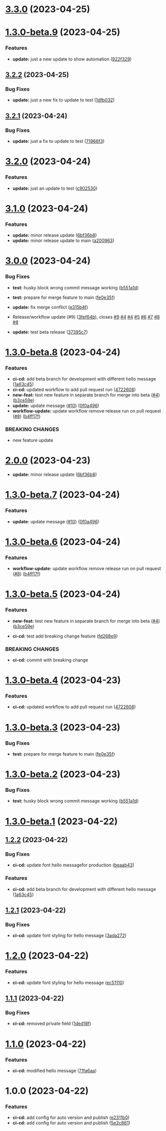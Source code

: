 # [3.3.0](https://github.com/habibadeku-cpi/auto-pub-ver-lib-poc/compare/v3.2.2...v3.3.0) (2023-04-25)
# [1.3.0-beta.9](https://github.com/habibadeku-cpi/auto-pub-ver-lib-poc/compare/v1.3.0-beta.8...v1.3.0-beta.9) (2023-04-25)


### Features

* **update:** just a new update to show automation ([922f329](https://github.com/habibadeku-cpi/auto-pub-ver-lib-poc/commit/922f3295b18f84a98f41619a05fb70530292147f))

## [3.2.2](https://github.com/habibadeku-cpi/auto-pub-ver-lib-poc/compare/v3.2.1...v3.2.2) (2023-04-25)


### Bug Fixes

* **update:** just a new fix to update to test ([1dfb032](https://github.com/habibadeku-cpi/auto-pub-ver-lib-poc/commit/1dfb032f94683ee4812346c3a54331785f3ce283))

## [3.2.1](https://github.com/habibadeku-cpi/auto-pub-ver-lib-poc/compare/v3.2.0...v3.2.1) (2023-04-24)


### Bug Fixes

* **update:** just a fix to update to test ([71966f3](https://github.com/habibadeku-cpi/auto-pub-ver-lib-poc/commit/71966f30579a95a35562312153a10d2aa8edf8db))

# [3.2.0](https://github.com/habibadeku-cpi/auto-pub-ver-lib-poc/compare/v3.1.0...v3.2.0) (2023-04-24)


### Features

* **update:** just an update to test ([c902530](https://github.com/habibadeku-cpi/auto-pub-ver-lib-poc/commit/c90253015df08d9c858389aba068afc4262895cf))

# [3.1.0](https://github.com/habibadeku-cpi/auto-pub-ver-lib-poc/compare/v3.0.0...v3.1.0) (2023-04-24)


### Features

* **update:** minor release update ([6bf36b8](https://github.com/habibadeku-cpi/auto-pub-ver-lib-poc/commit/6bf36b85524d12bb0a9b626413657938573e336b))
* **update:** minor release update to main ([a200963](https://github.com/habibadeku-cpi/auto-pub-ver-lib-poc/commit/a2009634f2ea134735352c8905e752ec49d22839))

# [3.0.0](https://github.com/habibadeku-cpi/auto-pub-ver-lib-poc/compare/v2.0.0...v3.0.0) (2023-04-24)


### Bug Fixes

* **test:** husky block wrong commit  message working ([b551a1d](https://github.com/habibadeku-cpi/auto-pub-ver-lib-poc/commit/b551a1d3b32d624e1d45eeab95076c977ed5a793))
* **test:** prepare for merge feature to main ([fe0e35f](https://github.com/habibadeku-cpi/auto-pub-ver-lib-poc/commit/fe0e35f2d90385970c2c19beedf5a2c690a9247b))
* **update:** fix merge conflict ([e315b4f](https://github.com/habibadeku-cpi/auto-pub-ver-lib-poc/commit/e315b4f5f84cbb9468c9e5b82d00d30af67c23d5))


* Release/workflow update (#9) ([3fef64b](https://github.com/habibadeku-cpi/auto-pub-ver-lib-poc/commit/3fef64b86d7f2e305fc0704defffebc04363e06a)), closes [#9](https://github.com/habibadeku-cpi/auto-pub-ver-lib-poc/issues/9) [#4](https://github.com/habibadeku-cpi/auto-pub-ver-lib-poc/issues/4) [#4](https://github.com/habibadeku-cpi/auto-pub-ver-lib-poc/issues/4) [#5](https://github.com/habibadeku-cpi/auto-pub-ver-lib-poc/issues/5) [#6](https://github.com/habibadeku-cpi/auto-pub-ver-lib-poc/issues/6) [#7](https://github.com/habibadeku-cpi/auto-pub-ver-lib-poc/issues/7) [#8](https://github.com/habibadeku-cpi/auto-pub-ver-lib-poc/issues/8) [#8](https://github.com/habibadeku-cpi/auto-pub-ver-lib-poc/issues/8)
* **update:** test beta release ([37395c7](https://github.com/habibadeku-cpi/auto-pub-ver-lib-poc/commit/37395c7205143c8bf1d93113adb66f384f66c66e))

# [1.3.0-beta.8](https://github.com/habibadeku-cpi/auto-pub-ver-lib-poc/compare/v1.3.0-beta.7...v1.3.0-beta.8) (2023-04-24)


### Features

* **ci-cd:** add beta branch for development with different hello message ([1a63c45](https://github.com/habibadeku-cpi/auto-pub-ver-lib-poc/commit/1a63c450d095b8f521b57a59eef288f9011edec9))
* **ci-cd:** updated workflow to add pull request run ([4722608](https://github.com/habibadeku-cpi/auto-pub-ver-lib-poc/commit/4722608bb1ef54fd481e9a7855c00cfcc7195df4))
* **new-feat:** test new feature in separate branch for merge into beta ([#4](https://github.com/habibadeku-cpi/auto-pub-ver-lib-poc/issues/4)) ([b3ce59e](https://github.com/habibadeku-cpi/auto-pub-ver-lib-poc/commit/b3ce59e2207f72355c380b36432b0344404eb69a))
* **update:** update message ([#10](https://github.com/habibadeku-cpi/auto-pub-ver-lib-poc/issues/10)) ([0f0a496](https://github.com/habibadeku-cpi/auto-pub-ver-lib-poc/commit/0f0a496dd48cb41a21ceac4ee02ea0da20259dcb))
* **workflow-update:** update workflow remove release run  on pull request ([#8](https://github.com/habibadeku-cpi/auto-pub-ver-lib-poc/issues/8)) ([b4ff17f](https://github.com/habibadeku-cpi/auto-pub-ver-lib-poc/commit/b4ff17f67409f533e46b3ad5fd3b814450ebdc93))


### BREAKING CHANGES

* new feature update

# [2.0.0](https://github.com/habibadeku-cpi/auto-pub-ver-lib-poc/compare/v1.2.2...v2.0.0) (2023-04-23)
* **update:** minor release update ([6bf36b8](https://github.com/habibadeku-cpi/auto-pub-ver-lib-poc/commit/6bf36b85524d12bb0a9b626413657938573e336b))

# [1.3.0-beta.7](https://github.com/habibadeku-cpi/auto-pub-ver-lib-poc/compare/v1.3.0-beta.6...v1.3.0-beta.7) (2023-04-24)


### Features

* **update:** update message ([#10](https://github.com/habibadeku-cpi/auto-pub-ver-lib-poc/issues/10)) ([0f0a496](https://github.com/habibadeku-cpi/auto-pub-ver-lib-poc/commit/0f0a496dd48cb41a21ceac4ee02ea0da20259dcb))

# [1.3.0-beta.6](https://github.com/habibadeku-cpi/auto-pub-ver-lib-poc/compare/v1.3.0-beta.5...v1.3.0-beta.6) (2023-04-24)


### Features

* **workflow-update:** update workflow remove release run  on pull request ([#8](https://github.com/habibadeku-cpi/auto-pub-ver-lib-poc/issues/8)) ([b4ff17f](https://github.com/habibadeku-cpi/auto-pub-ver-lib-poc/commit/b4ff17f67409f533e46b3ad5fd3b814450ebdc93))

# [1.3.0-beta.5](https://github.com/habibadeku-cpi/auto-pub-ver-lib-poc/compare/v1.3.0-beta.4...v1.3.0-beta.5) (2023-04-24)


### Features

* **new-feat:** test new feature in separate branch for merge into beta ([#4](https://github.com/habibadeku-cpi/auto-pub-ver-lib-poc/issues/4)) ([b3ce59e](https://github.com/habibadeku-cpi/auto-pub-ver-lib-poc/commit/b3ce59e2207f72355c380b36432b0344404eb69a))

* **ci-cd:** test add breaking change feature ([fd268e9](https://github.com/habibadeku-cpi/auto-pub-ver-lib-poc/commit/fd268e97d5898e55c26be467e7460dc7078ba037))


### BREAKING CHANGES

* **ci-cd:** commit with breaking change

# [1.3.0-beta.4](https://github.com/habibadeku-cpi/auto-pub-ver-lib-poc/compare/v1.3.0-beta.3...v1.3.0-beta.4) (2023-04-23)


### Features

* **ci-cd:** updated workflow to add pull request run ([4722608](https://github.com/habibadeku-cpi/auto-pub-ver-lib-poc/commit/4722608bb1ef54fd481e9a7855c00cfcc7195df4))


# [1.3.0-beta.3](https://github.com/habibadeku-cpi/auto-pub-ver-lib-poc/compare/v1.3.0-beta.2...v1.3.0-beta.3) (2023-04-23)


### Bug Fixes

* **test:** prepare for merge feature to main ([fe0e35f](https://github.com/habibadeku-cpi/auto-pub-ver-lib-poc/commit/fe0e35f2d90385970c2c19beedf5a2c690a9247b))

# [1.3.0-beta.2](https://github.com/habibadeku-cpi/auto-pub-ver-lib-poc/compare/v1.3.0-beta.1...v1.3.0-beta.2) (2023-04-23)


### Bug Fixes

* **test:** husky block wrong commit  message working ([b551a1d](https://github.com/habibadeku-cpi/auto-pub-ver-lib-poc/commit/b551a1d3b32d624e1d45eeab95076c977ed5a793))

# [1.3.0-beta.1](https://github.com/habibadeku-cpi/auto-pub-ver-lib-poc/compare/v1.2.1...v1.3.0-beta.1) (2023-04-22)

## [1.2.2](https://github.com/habibadeku-cpi/auto-pub-ver-lib-poc/compare/v1.2.1...v1.2.2) (2023-04-22)


### Bug Fixes

* **ci-cd:** update font hello messagefor production ([beaab43](https://github.com/habibadeku-cpi/auto-pub-ver-lib-poc/commit/beaab436abd1bb0dde3fcbd19b543a4bb1adedb0))


### Features

* **ci-cd:** add beta branch for development with different hello message ([1a63c45](https://github.com/habibadeku-cpi/auto-pub-ver-lib-poc/commit/1a63c450d095b8f521b57a59eef288f9011edec9))


## [1.2.1](https://github.com/habibadeku-cpi/auto-pub-ver-lib-poc/compare/v1.2.0...v1.2.1) (2023-04-22)


### Bug Fixes

* **ci-cd:** update font styling for hello message ([3ada272](https://github.com/habibadeku-cpi/auto-pub-ver-lib-poc/commit/3ada27249f02407b358b4ea028ea3daf5be53723))

# [1.2.0](https://github.com/habibadeku-cpi/auto-pub-ver-lib-poc/compare/v1.1.1...v1.2.0) (2023-04-22)


### Features

* **ci-cd:** update font styling for hello message ([ec51110](https://github.com/habibadeku-cpi/auto-pub-ver-lib-poc/commit/ec5111091165badc506cb4779f1574c5d0e9a2cf))

## [1.1.1](https://github.com/habibadeku-cpi/auto-pub-ver-lib-poc/compare/v1.1.0...v1.1.1) (2023-04-22)


### Bug Fixes

* **ci-cd:** removed private field ([1ded18f](https://github.com/habibadeku-cpi/auto-pub-ver-lib-poc/commit/1ded18f0dc78e0ed5ae2ccc4ed824687df47a2b6))

# [1.1.0](https://github.com/habibadeku-cpi/auto-pub-ver-lib-poc/compare/v1.0.0...v1.1.0) (2023-04-22)


### Features

* **ci-cd:** modified hello message ([71fa6aa](https://github.com/habibadeku-cpi/auto-pub-ver-lib-poc/commit/71fa6aacfac3cedb4c6c69804fa95999aa5bc253))

# 1.0.0 (2023-04-22)


### Features

* **ci-cd:** add config for auto version and publish ([e2311b0](https://github.com/habibadeku-cpi/auto-pub-ver-lib-poc/commit/e2311b06b231f363257f015b6152929c5b6d312e))
* **ci-cd:** add config for auto version and publish ([5e2c861](https://github.com/habibadeku-cpi/auto-pub-ver-lib-poc/commit/5e2c861e4ea98e6c4d93f3fa04f9cd9298510b00))
